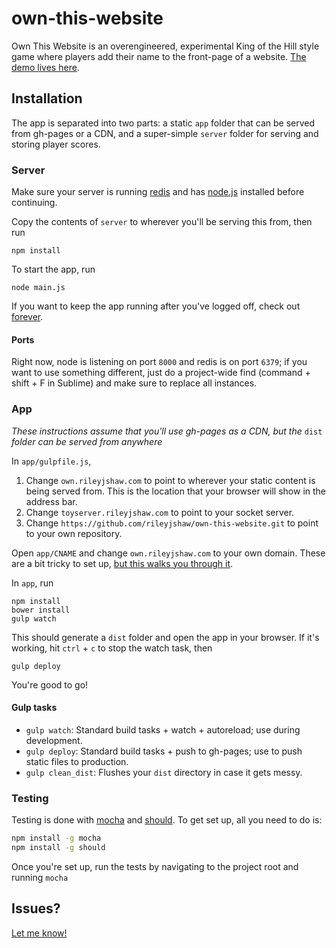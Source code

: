own-this-website
================
Own This Website is an overengineered, experimental King of the Hill style game where players add their name to the front-page of a website. [The demo lives here](http://own.rileyjshaw.com).

## Installation
The app is separated into two parts: a static `app` folder that can be served from gh-pages or a CDN, and a super-simple `server` folder for serving and storing player scores.

### Server
Make sure your server is running [redis](http://redis.io/topics/quickstart) and has [node.js](http://nodejs.org/download/) installed before continuing.

Copy the contents of `server` to wherever you'll be serving this from, then run
```
npm install
```

To start the app, run
```
node main.js
```

If you want to keep the app running after you've logged off, check out [forever](https://www.npmjs.org/package/forever).

#### Ports
Right now, node is listening on port `8000` and redis is on port `6379`; if you want to use something different, just do a project-wide find (command + shift + F in Sublime) and make sure to replace all instances.

### App
*These instructions assume that you'll use gh-pages as a CDN, but the* `dist` *folder can be served from anywhere*

In `app/gulpfile.js`,

1. Change `own.rileyjshaw.com` to point to wherever your static content is being served from. This is the location that your browser will show in the address bar.
2. Change `toyserver.rileyjshaw.com` to point to your socket server.
3. Change `https://github.com/rileyjshaw/own-this-website.git` to point to your own repository.

Open `app/CNAME` and change `own.rileyjshaw.com` to your own domain. These are a bit tricky to set up, [but this walks you through it](https://help.github.com/articles/setting-up-a-custom-domain-with-pages).

In `app`, run
```
npm install
bower install
gulp watch
```

This should generate a `dist` folder and open the app in your browser. If it's working, hit `ctrl` + `c` to stop the watch task, then
```
gulp deploy
```

You're good to go!

#### Gulp tasks

+ `gulp watch`: Standard build tasks + watch + autoreload; use during development.
+ `gulp deploy`: Standard build tasks + push to gh-pages; use to push static files to production.
+ `gulp clean_dist`: Flushes your `dist` directory in case it gets messy.

### Testing

Testing is done with [mocha](http://visionmedia.github.io/mocha/) and [should](https://github.com/visionmedia/should.js/). To get set up, all you need to do is:

```.bash
npm install -g mocha
npm install -g should
```

Once you're set up, run the tests by navigating to the project root and running `mocha`

## Issues?
[Let me know!](https://github.com/rileyjshaw/own-this-website/issues)
